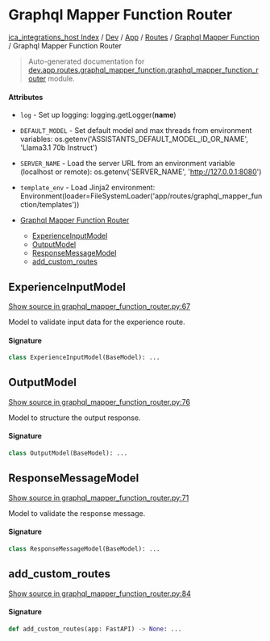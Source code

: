 # Graphql Mapper Function Router

[ica_integrations_host Index](../../../../README.md#ica_integrations_host-index) / [Dev](../../../index.md#dev) / [App](../../index.md#app) / [Routes](../index.md#routes) / [Graphql Mapper Function](./index.md#graphql-mapper-function) / Graphql Mapper Function Router

> Auto-generated documentation for [dev.app.routes.graphql_mapper_function.graphql_mapper_function_router](https://github.com/destiny/ica_integrations_host/blob/main/dev/app/routes/graphql_mapper_function/graphql_mapper_function_router.py) module.

#### Attributes

- `log` - Set up logging: logging.getLogger(__name__)

- `DEFAULT_MODEL` - Set default model and max threads from environment variables: os.getenv('ASSISTANTS_DEFAULT_MODEL_ID_OR_NAME', 'Llama3.1 70b Instruct')

- `SERVER_NAME` - Load the server URL from an environment variable (localhost or remote): os.getenv('SERVER_NAME', 'http://127.0.0.1:8080')

- `template_env` - Load Jinja2 environment: Environment(loader=FileSystemLoader('app/routes/graphql_mapper_function/templates'))


- [Graphql Mapper Function Router](#graphql-mapper-function-router)
  - [ExperienceInputModel](#experienceinputmodel)
  - [OutputModel](#outputmodel)
  - [ResponseMessageModel](#responsemessagemodel)
  - [add_custom_routes](#add_custom_routes)

## ExperienceInputModel

[Show source in graphql_mapper_function_router.py:67](https://github.com/destiny/ica_integrations_host/blob/main/dev/app/routes/graphql_mapper_function/graphql_mapper_function_router.py#L67)

Model to validate input data for the experience route.

#### Signature

```python
class ExperienceInputModel(BaseModel): ...
```



## OutputModel

[Show source in graphql_mapper_function_router.py:76](https://github.com/destiny/ica_integrations_host/blob/main/dev/app/routes/graphql_mapper_function/graphql_mapper_function_router.py#L76)

Model to structure the output response.

#### Signature

```python
class OutputModel(BaseModel): ...
```



## ResponseMessageModel

[Show source in graphql_mapper_function_router.py:71](https://github.com/destiny/ica_integrations_host/blob/main/dev/app/routes/graphql_mapper_function/graphql_mapper_function_router.py#L71)

Model to validate the response message.

#### Signature

```python
class ResponseMessageModel(BaseModel): ...
```



## add_custom_routes

[Show source in graphql_mapper_function_router.py:84](https://github.com/destiny/ica_integrations_host/blob/main/dev/app/routes/graphql_mapper_function/graphql_mapper_function_router.py#L84)

#### Signature

```python
def add_custom_routes(app: FastAPI) -> None: ...
```
